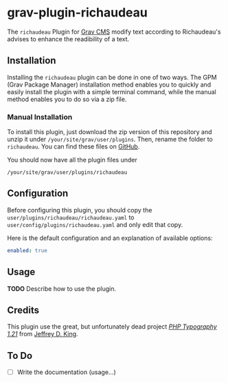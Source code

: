 # grav-plugin-richaudeau

The `richaudeau` Plugin for [Grav CMS](http://github.com/getgrav/grav) modify text according to Richaudeau's advises to enhance the readibility of a text.


## Installation

Installing the `richaudeau` plugin can be done in one of two ways. The GPM (Grav Package Manager) installation method enables you to quickly and easily install the plugin with a simple terminal command, while the manual method enables you to do so via a zip file.

<!--
### GPM Installation (preferred)

The simplest way to install this plugin is via the [Grav Package Manager (GPM)](http://learn.getgrav.org/advanced/grav-gpm) through your system's terminal (also called the command line).  From the root of your Grav install type:

    bin/gpm install richaudeau

This will install the `richaudeau` plugin into your `/user/plugins` directory within Grav. Its files can be found under `/your/site/grav/user/plugins/richaudeau`.
-->

### Manual Installation

To install this plugin, just download the zip version of this repository and unzip it under `/your/site/grav/user/plugins`. Then, rename the folder to `richaudeau`. You can find these files on [GitHub](https://github.com/drebaud/grav-plugin-richaudeau)<!-- or via [GetGrav.org](http://getgrav.org/downloads/plugins#extras)-->.

You should now have all the plugin files under

    /your/site/grav/user/plugins/richaudeau


## Configuration

Before configuring this plugin, you should copy the `user/plugins/richaudeau/richaudeau.yaml` to `user/config/plugins/richaudeau.yaml` and only edit that copy.

Here is the default configuration and an explanation of available options:

```yaml
enabled: true
```


## Usage

**TODO** Describe how to use the plugin.


## Credits

This plugin use the great, but unfortunately dead project [_PHP Typography 1.21_](http://kingdesk.com/projects/php-typography/) from [Jeffrey D. King](http://kingdesk.com/about/jeff/).


## To Do

- [ ] Write the documentation (usage…)
